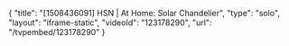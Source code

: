 {
    "title": "[1508436091] HSN | At Home: Solar Chandelier",
    "type": "solo",
    "layout": "iframe-static",
    "videoId": "123178290",
    "url": "\/tvpembed\/123178290"
}